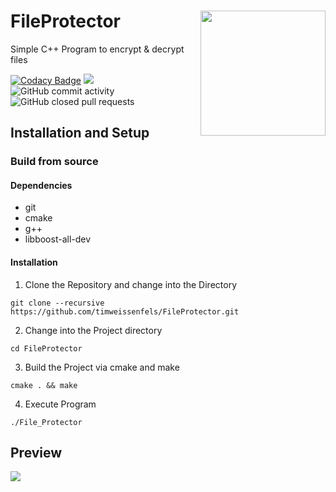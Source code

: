 # FileProtector <img align="right" width="200" height="200" src="https://user-images.githubusercontent.com/32968964/129413089-6e66762e-de7e-4d2c-9a80-6eeea6d3cf24.png">

Simple C++ Program to encrypt &amp; decrypt files 

[![Codacy Badge](https://app.codacy.com/project/badge/Grade/1f013839ceb944bbb82128a0338816b3)](https://www.codacy.com/gh/timweissenfels/File-Protector/dashboard?utm_source=github.com&amp;utm_medium=referral&amp;utm_content=timweissenfels/File-Protector&amp;utm_campaign=Badge_Grade)
![](https://img.shields.io/github/issues/timweissenfels/File-Protector?style=flat)
![GitHub commit activity](https://img.shields.io/github/commit-activity/m/timweissenfels/File-Protector?style=flatt)
![GitHub closed pull requests](https://img.shields.io/github/issues-pr-closed-raw/timweissenfels/File-Protector?style=flatt)

## Installation and Setup

### Build from source

#### Dependencies
-  git
-  cmake
-  g++
-  libboost-all-dev

#### Installation

1.  Clone the Repository and change into the Directory

`` git clone --recursive https://github.com/timweissenfels/FileProtector.git ``

2.  Change into the Project directory

`` cd FileProtector ``

3.  Build the Project via cmake and make

`` cmake . && make ``

4.  Execute Program
 
`` ./File_Protector ``

## Preview

![](https://media.discordapp.net/attachments/318055119302295552/871110321803251792/Unbenannt.png?width=1569&height=984)
